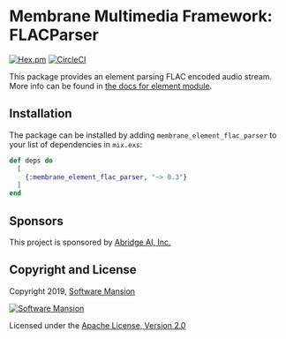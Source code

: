 # Membrane Multimedia Framework: FLACParser

[![Hex.pm](https://img.shields.io/hexpm/v/membrane_element_flac_parser.svg)](https://hex.pm/packages/membrane_element_flac_parser)
[![CircleCI](https://circleci.com/gh/membraneframework/membrane-element-flac-parser.svg?style=svg)](https://circleci.com/gh/membraneframework/membrane-element-flac-parser)

This package provides an element parsing FLAC encoded audio stream.
More info can be found in [the docs for element module](https://hexdocs.pm/membrane_element_flac_parser).

## Installation

The package can be installed by adding `membrane_element_flac_parser` to your list of dependencies in `mix.exs`:

```elixir
def deps do
  [
    {:membrane_element_flac_parser, "~> 0.3"}
  ]
end
```

## Sponsors

This project is sponsored by [Abridge AI, Inc.](https://abridge.com)

## Copyright and License

Copyright 2019, [Software Mansion](https://swmansion.com/?utm_source=git&utm_medium=readme&utm_campaign=membrane-element-flac-parser)

[![Software Mansion](https://membraneframework.github.io/static/logo/swm_logo_readme.png)](https://swmansion.com/?utm_source=git&utm_medium=readme&utm_campaign=membrane-element-flac-parser)

Licensed under the [Apache License, Version 2.0](LICENSE)
